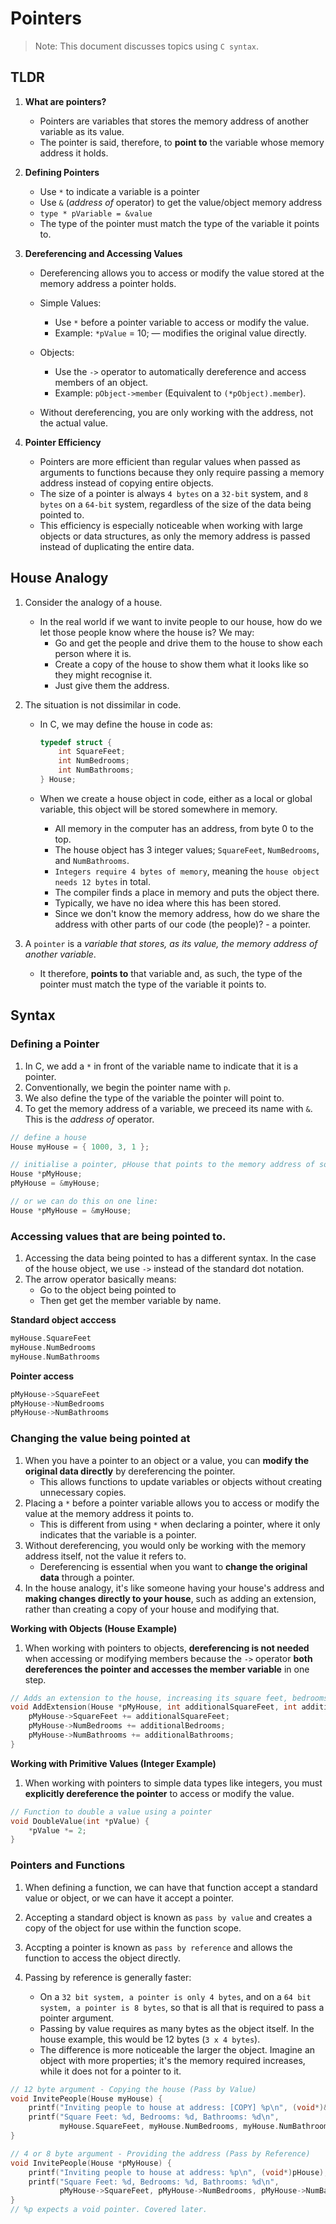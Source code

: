 # Pointers

> Note: This document discusses topics using `C syntax`.

## TLDR

1. **What are pointers?**

   - Pointers are variables that stores the memory address of another variable as its value.
   - The pointer is said, therefore, to **point to** the variable whose memory address it holds.

2. **Defining Pointers**

   - Use `*` to indicate a variable is a pointer
   - Use `&` (_address of_ operator) to get the value/object memory address
   - `type * pVariable = &value`
   - The type of the pointer must match the type of the variable it points to.

3. **Dereferencing and Accessing Values**

   - Dereferencing allows you to access or modify the value stored at the memory address a pointer holds.

   - Simple Values:

     - Use `*` before a pointer variable to access or modify the value.
     - Example: `*pValue` = 10; — modifies the original value directly.

   - Objects:

     - Use the `->` operator to automatically dereference and access members of an object.
     - Example: `pObject->member` (Equivalent to `(*pObject).member`).

   - Without dereferencing, you are only working with the address, not the actual value.

4. **Pointer Efficiency**

   - Pointers are more efficient than regular values when passed as arguments to functions because they only require passing a memory address instead of copying entire objects.
   - The size of a pointer is always `4 bytes` on a `32-bit` system, and `8 bytes` on a `64-bit` system, regardless of the size of the data being pointed to.
   - This efficiency is especially noticeable when working with large objects or data structures, as only the memory address is passed instead of duplicating the entire data.

## House Analogy

1. Consider the analogy of a house.

   - In the real world if we want to invite people to our house, how do we let those people know where the house is? We may:
     - Go and get the people and drive them to the house to show each person where it is.
     - Create a copy of the house to show them what it looks like so they might recognise it.
     - Just give them the address.

2. The situation is not dissimilar in code.

   - In C, we may define the house in code as:

     ```c
     typedef struct {
         int SquareFeet;
         int NumBedrooms;
         int NumBathrooms;
     } House;
     ```

   - When we create a house object in code, either as a local or global variable, this object will be stored somewhere in memory.
     - All memory in the computer has an address, from byte 0 to the top.
     - The house object has 3 integer values; `SquareFeet`, `NumBedrooms`, and `NumBathrooms`.
     - `Integers require 4 bytes of memory`, meaning the `house object needs 12 bytes` in total.
     - The compiler finds a place in memory and puts the object there.
     - Typically, we have no idea where this has been stored.
     - Since we don't know the memory address, how do we share the address with other parts of our code (the people)? - a pointer.

3. A `pointer` is a _variable that stores, as its value, the memory address of another variable_.
   - It therefore, **points to** that variable and, as such, the type of the pointer must match the type of the variable it points to.

## Syntax

### Defining a Pointer

1. In C, we add a `*` in front of the variable name to indicate that it is a pointer.
2. Conventionally, we begin the pointer name with `p`.
3. We also define the type of the variable the pointer will point to.
4. To get the memory address of a variable, we preceed its name with `&`. This is the _address of_ operator.

```c
// define a house
House myHouse = { 1000, 3, 1 };

// initialise a pointer, pHouse that points to the memory address of someHouse.
House *pMyHouse;
pMyHouse = &myHouse;

// or we can do this on one line:
House *pMyHouse = &myHouse;
```

### Accessing values that are being pointed to.

1. Accessing the data being pointed to has a different syntax. In the case of the house object, we use `->` instead of the standard dot notation.
2. The arrow operator basically means:
   - Go to the object being pointed to
   - Then get get the member variable by name.

**Standard object acccess**

```c
myHouse.SquareFeet
myHouse.NumBedrooms
myHouse.NumBathrooms
```

**Pointer access**

```c
pMyHouse->SquareFeet
pMyHouse->NumBedrooms
pMyHouse->NumBathrooms
```

### Changing the value being pointed at

1. When you have a pointer to an object or a value, you can **modify the original data directly** by dereferencing the pointer.
   - This allows functions to update variables or objects without creating unnecessary copies.
2. Placing a `*` before a pointer variable allows you to access or modify the value at the memory address it points to.
   - This is different from using `*` when declaring a pointer, where it only indicates that the variable is a pointer.
3. Without dereferencing, you would only be working with the memory address itself, not the value it refers to.
   - Dereferencing is essential when you want to **change the original data** through a pointer.
4. In the house analogy, it's like someone having your house's address and **making changes directly to your house**, such as adding an extension, rather than creating a copy of your house and modifying that.

**Working with Objects (House Example)**

1. When working with pointers to objects, **dereferencing is not needed** when accessing or modifying members because the `->` operator **both dereferences the pointer and accesses the member variable** in one step.

```c
// Adds an extension to the house, increasing its square feet, bedrooms, and bathrooms
void AddExtension(House *pMyHouse, int additionalSquareFeet, int additionalBedrooms, int additionalBathrooms) {
    pMyHouse->SquareFeet += additionalSquareFeet;
    pMyHouse->NumBedrooms += additionalBedrooms;
    pMyHouse->NumBathrooms += additionalBathrooms;
}
```

**Working with Primitive Values (Integer Example)**

1. When working with pointers to simple data types like integers, you must **explicitly dereference the pointer** to access or modify the value.

```c
// Function to double a value using a pointer
void DoubleValue(int *pValue) {
    *pValue *= 2;
}
```

### Pointers and Functions

1. When defining a function, we can have that function accept a standard value or object, or we can have it accept a pointer.
2. Accepting a standard object is known as `pass by value` and creates a copy of the object for use within the function scope.
3. Accpting a pointer is known as `pass by reference` and allows the function to access the object directly.
4. Passing by reference is generally faster:

   - On a `32 bit system, a pointer is only 4 bytes`, and on a `64 bit system, a pointer is 8 bytes`, so that is all that is required to pass a pointer argument.
   - Passing by value requires as many bytes as the object itself. In the house example, this would be 12 bytes (`3 x 4 bytes`).
   - The difference is more noticeable the larger the object. Imagine an object with more properties; it's the memory required increases, while it does not for a pointer to it.

```c
// 12 byte argument - Copying the house (Pass by Value)
void InvitePeople(House myHouse) {
    printf("Inviting people to house at address: [COPY] %p\n", (void*)&myHouse);
    printf("Square Feet: %d, Bedrooms: %d, Bathrooms: %d\n",
           myHouse.SquareFeet, myHouse.NumBedrooms, myHouse.NumBathrooms);
}

// 4 or 8 byte argument - Providing the address (Pass by Reference)
void InvitePeople(House *pMyHouse) {
    printf("Inviting people to house at address: %p\n", (void*)pHouse);
    printf("Square Feet: %d, Bedrooms: %d, Bathrooms: %d\n",
           pMyHouse->SquareFeet, pMyHouse->NumBedrooms, pMyHouse->NumBathrooms);
}
// %p expects a void pointer. Covered later.
```
